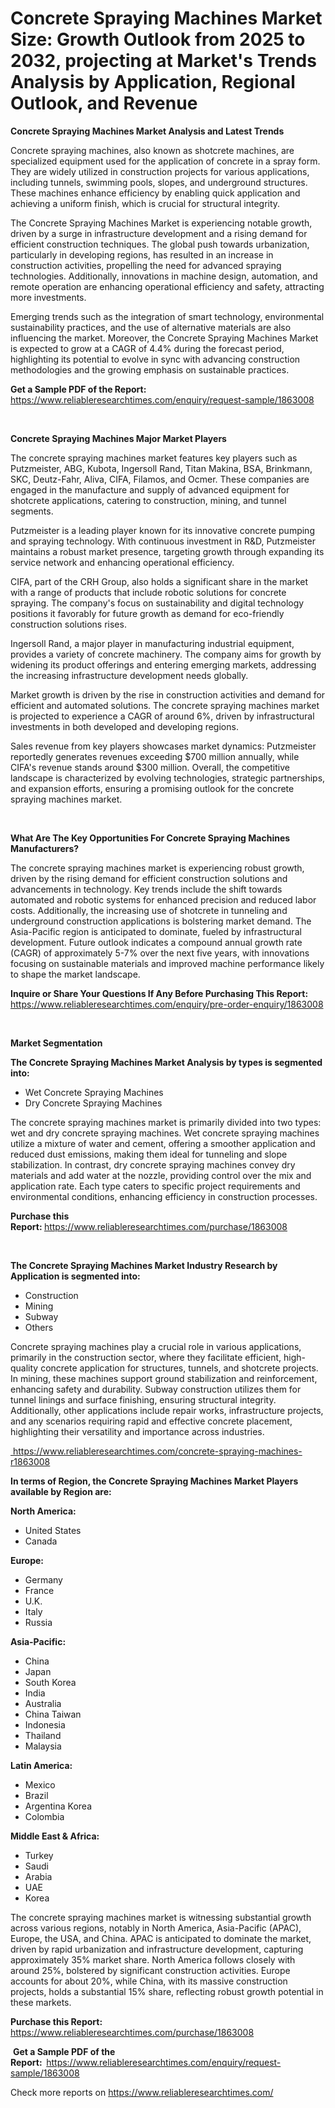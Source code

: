 <p><h1>Concrete Spraying Machines Market Size: Growth Outlook from 2025 to 2032, projecting at Market's Trends Analysis by Application, Regional Outlook, and Revenue</h1></p><p><strong>Concrete Spraying Machines Market Analysis and Latest Trends</strong></p>
<p><p>Concrete spraying machines, also known as shotcrete machines, are specialized equipment used for the application of concrete in a spray form. They are widely utilized in construction projects for various applications, including tunnels, swimming pools, slopes, and underground structures. These machines enhance efficiency by enabling quick application and achieving a uniform finish, which is crucial for structural integrity.</p><p>The Concrete Spraying Machines Market is experiencing notable growth, driven by a surge in infrastructure development and a rising demand for efficient construction techniques. The global push towards urbanization, particularly in developing regions, has resulted in an increase in construction activities, propelling the need for advanced spraying technologies. Additionally, innovations in machine design, automation, and remote operation are enhancing operational efficiency and safety, attracting more investments.</p><p>Emerging trends such as the integration of smart technology, environmental sustainability practices, and the use of alternative materials are also influencing the market. Moreover, the Concrete Spraying Machines Market is expected to grow at a CAGR of 4.4% during the forecast period, highlighting its potential to evolve in sync with advancing construction methodologies and the growing emphasis on sustainable practices.</p></p>
<p><strong>Get a Sample PDF of the Report:&nbsp;</strong> <a href="https://www.reliableresearchtimes.com/enquiry/request-sample/1863008?utm_campaign=3581&utm_medium=2&utm_source=Github&utm_content=ia&utm_term=10042025&utm_id=concrete-spraying-machines">https://www.reliableresearchtimes.com/enquiry/request-sample/1863008</a></p>
<p>&nbsp;</p>
<p><strong>Concrete Spraying Machines Major Market Players</strong></p>
<p><p>The concrete spraying machines market features key players such as Putzmeister, ABG, Kubota, Ingersoll Rand, Titan Makina, BSA, Brinkmann, SKC, Deutz-Fahr, Aliva, CIFA, Filamos, and Ocmer. These companies are engaged in the manufacture and supply of advanced equipment for shotcrete applications, catering to construction, mining, and tunnel segments.</p><p>Putzmeister is a leading player known for its innovative concrete pumping and spraying technology. With continuous investment in R&D, Putzmeister maintains a robust market presence, targeting growth through expanding its service network and enhancing operational efficiency.</p><p>CIFA, part of the CRH Group, also holds a significant share in the market with a range of products that include robotic solutions for concrete spraying. The company's focus on sustainability and digital technology positions it favorably for future growth as demand for eco-friendly construction solutions rises.</p><p>Ingersoll Rand, a major player in manufacturing industrial equipment, provides a variety of concrete machinery. The company aims for growth by widening its product offerings and entering emerging markets, addressing the increasing infrastructure development needs globally.</p><p>Market growth is driven by the rise in construction activities and demand for efficient and automated solutions. The concrete spraying machines market is projected to experience a CAGR of around 6%, driven by infrastructural investments in both developed and developing regions. </p><p>Sales revenue from key players showcases market dynamics: Putzmeister reportedly generates revenues exceeding $700 million annually, while CIFA's revenue stands around $300 million. Overall, the competitive landscape is characterized by evolving technologies, strategic partnerships, and expansion efforts, ensuring a promising outlook for the concrete spraying machines market.</p></p>
<p>&nbsp;</p>
<p><strong>What Are The Key Opportunities For Concrete Spraying Machines Manufacturers?</strong></p>
<p><p>The concrete spraying machines market is experiencing robust growth, driven by the rising demand for efficient construction solutions and advancements in technology. Key trends include the shift towards automated and robotic systems for enhanced precision and reduced labor costs. Additionally, the increasing use of shotcrete in tunneling and underground construction applications is bolstering market demand. The Asia-Pacific region is anticipated to dominate, fueled by infrastructural development. Future outlook indicates a compound annual growth rate (CAGR) of approximately 5-7% over the next five years, with innovations focusing on sustainable materials and improved machine performance likely to shape the market landscape.</p></p>
<p><strong>Inquire or Share Your Questions If Any Before Purchasing This Report:</strong> <a href="https://www.reliableresearchtimes.com/enquiry/pre-order-enquiry/1863008?utm_campaign=3581&utm_medium=2&utm_source=Github&utm_content=ia&utm_term=10042025&utm_id=concrete-spraying-machines">https://www.reliableresearchtimes.com/enquiry/pre-order-enquiry/1863008</a></p>
<p>&nbsp;</p>
<p><strong>Market Segmentation</strong></p>
<p><strong>The Concrete Spraying Machines Market Analysis by types is segmented into:</strong></p>
<p><ul><li>Wet Concrete Spraying Machines</li><li>Dry Concrete Spraying Machines</li></ul></p>
<p><p>The concrete spraying machines market is primarily divided into two types: wet and dry concrete spraying machines. Wet concrete spraying machines utilize a mixture of water and cement, offering a smoother application and reduced dust emissions, making them ideal for tunneling and slope stabilization. In contrast, dry concrete spraying machines convey dry materials and add water at the nozzle, providing control over the mix and application rate. Each type caters to specific project requirements and environmental conditions, enhancing efficiency in construction processes.</p></p>
<p><strong>Purchase this Report:&nbsp;</strong><a href="https://www.reliableresearchtimes.com/purchase/1863008?utm_campaign=3581&utm_medium=2&utm_source=Github&utm_content=ia&utm_term=10042025&utm_id=concrete-spraying-machines">https://www.reliableresearchtimes.com/purchase/1863008</a></p>
<p>&nbsp;</p>
<p><strong>The Concrete Spraying Machines Market Industry Research by Application is segmented into:</strong></p>
<p><ul><li>Construction</li><li>Mining</li><li>Subway</li><li>Others</li></ul></p>
<p><p>Concrete spraying machines play a crucial role in various applications, primarily in the construction sector, where they facilitate efficient, high-quality concrete application for structures, tunnels, and shotcrete projects. In mining, these machines support ground stabilization and reinforcement, enhancing safety and durability. Subway construction utilizes them for tunnel linings and surface finishing, ensuring structural integrity. Additionally, other applications include repair works, infrastructure projects, and any scenarios requiring rapid and effective concrete placement, highlighting their versatility and importance across industries.</p></p>
<p><a href="https://www.reliableresearchtimes.com/concrete-spraying-machines-r1863008?utm_campaign=3581&utm_medium=2&utm_source=Github&utm_content=ia&utm_term=10042025&utm_id=concrete-spraying-machines">&nbsp;https://www.reliableresearchtimes.com/concrete-spraying-machines-r1863008</a></p>
<p><strong>In terms of Region, the Concrete Spraying Machines Market Players available by Region are:</strong></p>
<p>
    <p> <strong> North America: </strong>
        <ul>
            <li>United States</li>
            <li>Canada</li>
        </ul>
        </p> 
    <p> <strong> Europe: </strong>
        <ul>
            <li>Germany</li>
            <li>France</li>
            <li>U.K.</li>
            <li>Italy</li>
            <li>Russia</li>
        </ul>
        </p> 
    <p> <strong> Asia-Pacific: </strong>
        <ul>
            <li>China</li>
            <li>Japan</li>
            <li>South Korea</li>
            <li>India</li>
            <li>Australia</li>
            <li>China Taiwan</li>
            <li>Indonesia</li>
            <li>Thailand</li>
            <li>Malaysia</li>
        </ul>
        </p> 
    <p> <strong> Latin America: </strong>
        <ul>
            <li>Mexico</li>
            <li>Brazil</li>
            <li>Argentina Korea</li>
            <li>Colombia</li>
        </ul>
        </p> 
    <p> <strong> Middle East & Africa: </strong>
        <ul>
            <li>Turkey</li>
            <li>Saudi</li>
            <li>Arabia</li>
            <li>UAE</li>
            <li>Korea</li>
        </ul>
    </p>
    </p>
<p><p>The concrete spraying machines market is witnessing substantial growth across various regions, notably in North America, Asia-Pacific (APAC), Europe, the USA, and China. APAC is anticipated to dominate the market, driven by rapid urbanization and infrastructure development, capturing approximately 35% market share. North America follows closely with around 25%, bolstered by significant construction activities. Europe accounts for about 20%, while China, with its massive construction projects, holds a substantial 15% share, reflecting robust growth potential in these markets.</p></p>
<p><strong>Purchase this Report: </strong><a href="https://www.reliableresearchtimes.com/purchase/1863008?utm_campaign=3581&utm_medium=2&utm_source=Github&utm_content=ia&utm_term=10042025&utm_id=concrete-spraying-machines">https://www.reliableresearchtimes.com/purchase/1863008</a></p>
<p>&nbsp;<strong>Get a Sample PDF of the Report:&nbsp;&nbsp;</strong><a href="https://www.reliableresearchtimes.com/enquiry/request-sample/1863008?utm_campaign=3581&utm_medium=2&utm_source=Github&utm_content=ia&utm_term=10042025&utm_id=concrete-spraying-machines">https://www.reliableresearchtimes.com/enquiry/request-sample/1863008</a></p>
<p><strong></strong></p>
<p>Check more reports on <a href="https://www.reliableresearchtimes.com/?utm_campaign=3581&utm_medium=2&utm_source=Github&utm_content=ia&utm_term=10042025&utm_id=concrete-spraying-machines">https://www.reliableresearchtimes.com/</a></p>